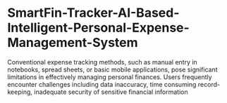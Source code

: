 # SmartFin-Tracker-AI-Based-Intelligent-Personal-Expense-Management-System
 Conventional expense tracking methods, such as manual entry in notebooks, spread  sheets, or basic mobile applications, pose significant limitations in effectively managing  personal finances. Users frequently encounter challenges including data inaccuracy, time consuming record-keeping, inadequate security of sensitive financial information
